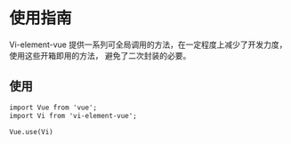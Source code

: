 # 使用指南

Vi-element-vue 提供一系列可全局调用的方法，在一定程度上减少了开发力度， 使用这些开箱即用的方法， 避免了二次封装的必要。

## 使用

``` html
import Vue from 'vue';
import Vi from 'vi-element-vue';

Vue.use(Vi)
```